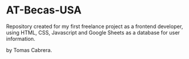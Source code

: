 # AT-Becas-USA
Repository created for my first freelance project as a frontend developer, using HTML, CSS, Javascript and Google Sheets as a database for user information.
  
by Tomas Cabrera.
